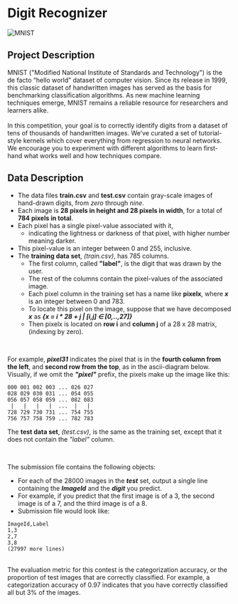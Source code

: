 # Digit Recognizer
![MNIST](/42K-Digit.png)

## Project Description
MNIST ("Modified National Institute of Standards and Technology") is the de facto “hello world” dataset of computer vision. Since its release in 1999, this classic dataset of handwritten images has served as the basis for benchmarking classification algorithms. As new machine learning techniques emerge, MNIST remains a reliable resource for researchers and learners alike.<br/><br/>
In this competition, your goal is to correctly identify digits from a dataset of tens of thousands of handwritten images. We’ve curated a set of tutorial-style kernels which cover everything from regression to neural networks. We encourage you to experiment with different algorithms to learn first-hand what works well and how techniques compare.
<br/>

## Data Description

- The data files **train.csv** and **test.csv** contain gray-scale images of hand-drawn digits, from _zero_ through _nine_.
- Each image is **28 pixels in height and 28 pixels in width**, for a total of **784 pixels in total**. 
- Each pixel has a single pixel-value associated with it, 
  - indicating the lightness or darkness of that pixel, with higher number meaning darker. 
- This pixel-value is an integer between 0 and 255, inclusive.
- The **training data set**, _(train.csv)_, has 785 columns. 
  - The first column, called **"label"**, is the digit that was drawn by the user. 
  - The rest of the columns contain the pixel-values of the associated image.
  - Each pixel column in the training set has a name like **pixelx**, where _**x**_ is an integer between 0 and 783. 
  - To locate this pixel on the image, suppose that we have decomposed **_x_** as **_{x = i * 28 + j | [i,j] ∈ [0,..,27]}_**
  - Then pixelx is located on **row i** and **column j** of a 28 x 28 matrix, (indexing by zero).

<br/>

For example, _**pixel31**_ indicates the pixel that is in the **fourth column from the left**, and **second row from the top**, as in the ascii-diagram below.
Visually, if we omit the **_"pixel"_** prefix, the pixels make up the image like this:
<br/>

```
000 001 002 003 ... 026 027
028 029 030 031 ... 054 055
056 057 058 059 ... 082 083
 |   |   |   |  ...  |   |
728 729 730 731 ... 754 755
756 757 758 759 ... 782 783 
```

The **test data set**, _(test.csv)_, is the same as the training set, except that it does not contain the _"label"_ column.

<br/>

The submission file contains the following objects: 

- For each of the 28000 images in the **_test_** set, output a single line containing the **_ImageId_** and the **_digit_** you predict. 
- For example, if you predict that the first image is of a 3, the second image is of a 7, and the third image is of a 8.
- Submission file would look like:

```
ImageId,Label
1,3
2,7
3,8 
(27997 more lines)
```
<br/>
The evaluation metric for this contest is the categorization accuracy, or the proportion of test images that are correctly classified. For example, a categorization accuracy of 0.97 indicates that you have correctly classified all but 3% of the images.
